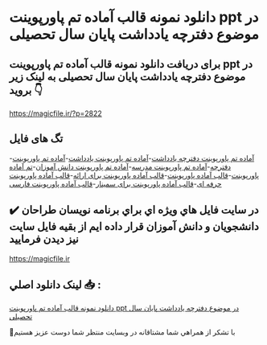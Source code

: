 # دانلود نمونه قالب آماده تم پاورپوینت ppt در موضوع دفترچه یادداشت پایان سال تحصیلی

## برای دریافت دانلود نمونه قالب آماده تم پاورپوینت ppt در موضوع دفترچه یادداشت پایان سال تحصیلی به لینک زیر بروید 👇

https://magicfile.ir/?p=2822

## تگ های فایل

-[آماده تم پاورپوینت دفترچه یادداشت](https://magicfile.ir/product/%d9%82%d8%a7%d9%84%d8%a8-%d8%aa%d9%85-%d9%be%d8%a7%d9%88%d8%b1%d9%be%d9%88%db%8c%d9%86%d8%aa-ppt-%d8%af%d8%b1-%d9%85%d9%88%d8%b6%d9%88%d8%b9%d8%af%d9%81%d8%aa%d8%b1%da%86%d9%87-%db%8c%d8%a7%d8%af%d8%af%d8%a7%d8%b4%d8%aa-%d9%be%d8%a7%db%8c%d8%a7%d9%86-%d8%b3%d8%a7%d9%84/)-[آماده تم پاورپوینت یادداشت](https://magicfile.ir/product/%d9%82%d8%a7%d9%84%d8%a8-%d8%aa%d9%85-%d9%be%d8%a7%d9%88%d8%b1%d9%be%d9%88%db%8c%d9%86%d8%aa-ppt-%d8%af%d8%b1-%d9%85%d9%88%d8%b6%d9%88%d8%b9%d8%af%d9%81%d8%aa%d8%b1%da%86%d9%87-%db%8c%d8%a7%d8%af%d8%af%d8%a7%d8%b4%d8%aa-%d9%be%d8%a7%db%8c%d8%a7%d9%86-%d8%b3%d8%a7%d9%84/)-[آماده تم پاورپوینت دفترچه](https://magicfile.ir/product/%d9%82%d8%a7%d9%84%d8%a8-%d8%aa%d9%85-%d9%be%d8%a7%d9%88%d8%b1%d9%be%d9%88%db%8c%d9%86%d8%aa-ppt-%d8%af%d8%b1-%d9%85%d9%88%d8%b6%d9%88%d8%b9%d8%af%d9%81%d8%aa%d8%b1%da%86%d9%87-%db%8c%d8%a7%d8%af%d8%af%d8%a7%d8%b4%d8%aa-%d9%be%d8%a7%db%8c%d8%a7%d9%86-%d8%b3%d8%a7%d9%84/)-[آماده تم پاورپوینت مدرسه](https://magicfile.ir/product/%d9%82%d8%a7%d9%84%d8%a8-%d8%aa%d9%85-%d9%be%d8%a7%d9%88%d8%b1%d9%be%d9%88%db%8c%d9%86%d8%aa-ppt-%d8%af%d8%b1-%d9%85%d9%88%d8%b6%d9%88%d8%b9%d8%af%d9%81%d8%aa%d8%b1%da%86%d9%87-%db%8c%d8%a7%d8%af%d8%af%d8%a7%d8%b4%d8%aa-%d9%be%d8%a7%db%8c%d8%a7%d9%86-%d8%b3%d8%a7%d9%84/)-[آماده تم پاورپوینت دانش آموزان](https://magicfile.ir/product/%d9%82%d8%a7%d9%84%d8%a8-%d8%aa%d9%85-%d9%be%d8%a7%d9%88%d8%b1%d9%be%d9%88%db%8c%d9%86%d8%aa-ppt-%d8%af%d8%b1-%d9%85%d9%88%d8%b6%d9%88%d8%b9%d8%af%d9%81%d8%aa%d8%b1%da%86%d9%87-%db%8c%d8%a7%d8%af%d8%af%d8%a7%d8%b4%d8%aa-%d9%be%d8%a7%db%8c%d8%a7%d9%86-%d8%b3%d8%a7%d9%84/)-[تم آماده پاورپوینت](https://magicfile.ir/product/%d9%82%d8%a7%d9%84%d8%a8-%d8%aa%d9%85-%d9%be%d8%a7%d9%88%d8%b1%d9%be%d9%88%db%8c%d9%86%d8%aa-ppt-%d8%af%d8%b1-%d9%85%d9%88%d8%b6%d9%88%d8%b9%d8%af%d9%81%d8%aa%d8%b1%da%86%d9%87-%db%8c%d8%a7%d8%af%d8%af%d8%a7%d8%b4%d8%aa-%d9%be%d8%a7%db%8c%d8%a7%d9%86-%d8%b3%d8%a7%d9%84/)-[قالب آماده پاورپوینت](https://magicfile.ir/product/%d9%82%d8%a7%d9%84%d8%a8-%d8%aa%d9%85-%d9%be%d8%a7%d9%88%d8%b1%d9%be%d9%88%db%8c%d9%86%d8%aa-ppt-%d8%af%d8%b1-%d9%85%d9%88%d8%b6%d9%88%d8%b9%d8%af%d9%81%d8%aa%d8%b1%da%86%d9%87-%db%8c%d8%a7%d8%af%d8%af%d8%a7%d8%b4%d8%aa-%d9%be%d8%a7%db%8c%d8%a7%d9%86-%d8%b3%d8%a7%d9%84/)-[قالب آماده پاورپوینت برای ارائه](https://magicfile.ir/product/%d9%82%d8%a7%d9%84%d8%a8-%d8%aa%d9%85-%d9%be%d8%a7%d9%88%d8%b1%d9%be%d9%88%db%8c%d9%86%d8%aa-ppt-%d8%af%d8%b1-%d9%85%d9%88%d8%b6%d9%88%d8%b9%d8%af%d9%81%d8%aa%d8%b1%da%86%d9%87-%db%8c%d8%a7%d8%af%d8%af%d8%a7%d8%b4%d8%aa-%d9%be%d8%a7%db%8c%d8%a7%d9%86-%d8%b3%d8%a7%d9%84/)-[قالب آماده پاورپوینت حرفه ای](https://magicfile.ir/product/%d9%82%d8%a7%d9%84%d8%a8-%d8%aa%d9%85-%d9%be%d8%a7%d9%88%d8%b1%d9%be%d9%88%db%8c%d9%86%d8%aa-ppt-%d8%af%d8%b1-%d9%85%d9%88%d8%b6%d9%88%d8%b9%d8%af%d9%81%d8%aa%d8%b1%da%86%d9%87-%db%8c%d8%a7%d8%af%d8%af%d8%a7%d8%b4%d8%aa-%d9%be%d8%a7%db%8c%d8%a7%d9%86-%d8%b3%d8%a7%d9%84/)-[قالب آماده پاورپوینت برای سمینار](https://magicfile.ir/product/%d9%82%d8%a7%d9%84%d8%a8-%d8%aa%d9%85-%d9%be%d8%a7%d9%88%d8%b1%d9%be%d9%88%db%8c%d9%86%d8%aa-ppt-%d8%af%d8%b1-%d9%85%d9%88%d8%b6%d9%88%d8%b9%d8%af%d9%81%d8%aa%d8%b1%da%86%d9%87-%db%8c%d8%a7%d8%af%d8%af%d8%a7%d8%b4%d8%aa-%d9%be%d8%a7%db%8c%d8%a7%d9%86-%d8%b3%d8%a7%d9%84/)-[قالب آماده پاورپوینت فارسی](https://magicfile.ir/product/%d9%82%d8%a7%d9%84%d8%a8-%d8%aa%d9%85-%d9%be%d8%a7%d9%88%d8%b1%d9%be%d9%88%db%8c%d9%86%d8%aa-ppt-%d8%af%d8%b1-%d9%85%d9%88%d8%b6%d9%88%d8%b9%d8%af%d9%81%d8%aa%d8%b1%da%86%d9%87-%db%8c%d8%a7%d8%af%d8%af%d8%a7%d8%b4%d8%aa-%d9%be%d8%a7%db%8c%d8%a7%d9%86-%d8%b3%d8%a7%d9%84/)

## ✔️ در سايت فايل هاي ويژه اي براي برنامه نويسان طراحان دانشجويان و دانش آموزان قرار داده ايم از بقيه فايل سايت نيز ديدن فرماييد

https://magicfile.ir


## لينک دانلود اصلي 📥 :

[دانلود نمونه قالب آماده تم پاورپوینت ppt در موضوع دفترچه یادداشت پایان سال تحصیلی](https://magicfile.ir/product/%d9%82%d8%a7%d9%84%d8%a8-%d8%aa%d9%85-%d9%be%d8%a7%d9%88%d8%b1%d9%be%d9%88%db%8c%d9%86%d8%aa-ppt-%d8%af%d8%b1-%d9%85%d9%88%d8%b6%d9%88%d8%b9%d8%af%d9%81%d8%aa%d8%b1%da%86%d9%87-%db%8c%d8%a7%d8%af%d8%af%d8%a7%d8%b4%d8%aa-%d9%be%d8%a7%db%8c%d8%a7%d9%86-%d8%b3%d8%a7%d9%84/) 


🙏با تشکر از همراهي شما مشتاقانه در وبسایت منتظر شما دوست عزیز هستیم

